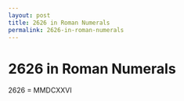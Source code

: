 ```yaml
---
layout: post
title: 2626 in Roman Numerals
permalink: 2626-in-roman-numerals
---
```


# 2626 in Roman Numerals

2626 = MMDCXXVI

